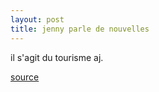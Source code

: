 ```yaml
---
layout: post
title: jenny parle de nouvelles
---
```


il s'agit du tourisme aj.

[source](http://french.peopledaily.com.cn/Tourisme/5127727.html)
